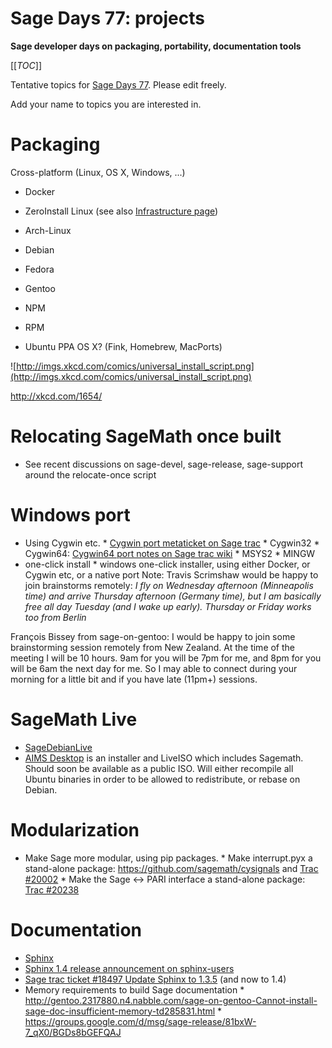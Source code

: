 

# Sage Days 77: projects

****Sage developer days on packaging, portability, documentation tools**** 

[[_TOC_]] 

Tentative topics for <a href="/days77">Sage Days 77</a>. Please edit freely. 

Add your name to topics you are interested in. 


# Packaging

Cross-platform (Linux, OS X, Windows, ...) 

   * Docker 
   * ZeroInstall 
Linux (see also <a class="https" href="https://wiki.sagemath.org/Infrastructure#Packaging_for_Linux">Infrastructure page</a>) 

   * Arch-Linux 
   * Debian 
   * Fedora 
   * Gentoo 
   * NPM 
   * RPM 
   * Ubuntu PPA 
OS X? (Fink, Homebrew, MacPorts) 

![http://imgs.xkcd.com/comics/universal_install_script.png](http://imgs.xkcd.com/comics/universal_install_script.png) 

<a class="http" href="http://xkcd.com/1654/">http://xkcd.com/1654/</a> 


# Relocating SageMath once built

   * See recent discussions on sage-devel, sage-release, sage-support around the relocate-once script 

# Windows port

   * Using Cygwin etc. 
         * <a class="http" href="http://trac.sagemath.org/ticket/13841">Cygwin port metaticket on Sage trac</a> 
         * Cygwin32 
         * Cygwin64: <a class="http" href="http://trac.sagemath.org/wiki/Cygwin64Port">Cygwin64 port notes on Sage trac wiki</a> 
         * MSYS2 
         * MINGW 
   * one-click install 
         * windows one-click installer, using either Docker, or Cygwin etc, or a native port 
Note: Travis Scrimshaw would be happy to join brainstorms remotely: _I fly on Wednesday afternoon (Minneapolis time) and arrive Thursday afternoon (Germany time), but I am basically free all day Tuesday (and I wake up early). Thursday or Friday works too from Berlin_ 

François Bissey from sage-on-gentoo: I would be happy to join some brainstorming session remotely from New Zealand. At the time of the meeting I will be 10 hours. 9am for you will be 7pm for me, and 8pm for you will be 6am the next day for me. So I may able to connect during your morning for a little bit and if you have late (11pm+) sessions. 


# SageMath Live

   * <a href="/SageDebianLive">SageDebianLive</a> 
   * <a class="https" href="https://launchpad.net/~aims/+archive/ubuntu/aims-desktop">AIMS Desktop</a> is an installer and LiveISO which includes Sagemath. Should soon be available as a public ISO. Will either recompile all Ubuntu binaries in order to be allowed to redistribute, or rebase on Debian. 

# Modularization

   * Make Sage more modular, using pip packages. 
         * Make interrupt.pyx a stand-alone package: <a class="https" href="https://github.com/sagemath/cysignals">https://github.com/sagemath/cysignals</a> and <a class="http" href="http://trac.sagemath.org/ticket/20002">Trac #20002</a> 
         * Make the Sage <-> PARI interface a stand-alone package: <a class="http" href="http://trac.sagemath.org/ticket/20238">Trac #20238</a> 

# Documentation

   * <a class="https" href="https://github.com/OpenDreamKit/OpenDreamKit/issues/87">Sphinx</a> 
   * <a class="https" href="https://groups.google.com/d/topic/sphinx-users/TXOIeCvJh9k/discussion">Sphinx 1.4 release announcement on sphinx-users</a> 
   * <a class="http" href="http://trac.sagemath.org/ticket/18497">Sage trac ticket #18497 Update Sphinx to 1.3.5</a> (and now to 1.4) 
   * Memory requirements to build Sage documentation 
         * <a href="http://gentoo.2317880.n4.nabble.com/sage-on-gentoo-Cannot-install-sage-doc-insufficient-memory-td285831.html">http://gentoo.2317880.n4.nabble.com/sage-on-gentoo-Cannot-install-sage-doc-insufficient-memory-td285831.html</a> 
         * <a href="https://groups.google.com/d/msg/sage-release/81bxW-7_qX0/BGDs8bGEFQAJ">https://groups.google.com/d/msg/sage-release/81bxW-7_qX0/BGDs8bGEFQAJ</a> 